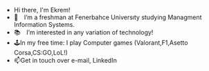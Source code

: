 - Hi there, I'm Ekrem!
- 🌱 I’m a freshman at Fenerbahce Universıty studying Managment Information Systems.
- 📚 I’m interested in any variation of technology!
- 🕹️In my free time: I play Computer games (Valorant,F1,Asetto Corsa,CS:GO,LoL!)
- 📫Get in touch over e-mail, LinkedIn

